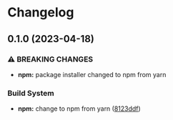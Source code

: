 # Changelog

## 0.1.0 (2023-04-18)


### ⚠ BREAKING CHANGES

* **npm:** package installer changed to npm from yarn

### Build System

* **npm:** change to npm from yarn ([8123ddf](https://github.com/Metehan-Altuntekin/ozkan-musavirlik/commit/8123ddf67d0adcd869a9c90f7e76c550b32494ae))
